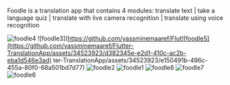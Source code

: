 Foodle is a translation app that contains 4 modules: translate text | take a language quiz | translate with live camera recognition | translate using voice recognition

![foodle4](https://github.com/yassminemaaref/Flutter-TranslationApp/assets/34523923/6b59402a-342c-4efd-988f-f2d098643f75)
![foodle3](https://github.com/yassminemaaref/Flut![foodle5](https://github.com/yassminemaaref/Flutter-TranslationApp/assets/34523923/d382345e-e2d1-410c-ac2b-eba1d546e3ad)
ter-TranslationApp/assets/34523923/e150491b-496c-455a-80f0-68a501bd7d77)
![foodle2](https://github.com/yassminemaaref/Flutter-TranslationApp/assets/34523923/8e4320b8-f0bd-4137-9175-0c6aafe8626f)
![foodle1](https://github.com/yassminemaaref/Flutter-TranslationApp/assets/34523923/1d8212d5-27ca-4919-879c-09e88447782d)
![foodle8](https://github.com/yassminemaaref/Flutter-TranslationApp/assets/34523923/3d211987-8d36-4ae8-b1b1-1ecf17b8aeee)
![foodle7](https://github.com/yassminemaaref/Flutter-TranslationApp/assets/34523923/9b962f62-63d9-4138-b0df-5483a6728733)
![foodle6](https://github.com/yassminemaaref/Flutter-TranslationApp/assets/34523923/f75d3b37-9c3a-4452-8f76-83fabdcb5cdb)
